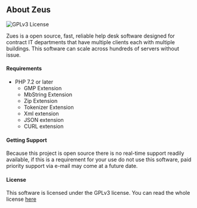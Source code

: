 ## About Zeus
![GPLv3 License](https://img.shields.io/badge/License-GPLv3-green.svg)

Zues is a open source, fast, reliable help desk software designed for contract IT departments that have multiple clients each with multiple buildings. This software can scale across hundreds of servers without issue.

#### Requirements
- PHP 7.2 or later
    - GMP Extension
    - MbString Extension
    - Zip Extension
    - Tokenizer Extension
    - Xml extension
    - JSON extension
    - CURL extension

#### Getting Support
Because this project is open source there is no real-time support readily available, if this is a requirement for your use do not use this software, paid priority support via e-mail may come at a future date.

#### License
This software is licensed under the GPLv3 license. You can read the whole license [here](https://github.com/IQAndreas/markdown-licenses/blob/master/gnu-gpl-v3.0.md)